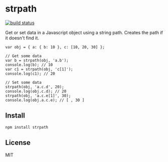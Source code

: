 # strpath

[![build status](https://secure.travis-ci.org/phuu/strpath.png)](http://travis-ci.org/phuu/strpath)

Get or set data in a Javascript object using a string path. Creates the path if it doesn't find it.

```javscript
var obj = { a: { b: 10 }, c: [10, 20, 30] };

// Get some data
var b = strpath(obj, 'a.b');
console.log(b); // 10
var c1 = strpath(obj, 'c[1]');
console.log(c1); // 20

// Set some data
strpath(obj, 'a.c.d', 20);
console.log(obj.c.d); // 20
strpath(obj, 'a.c.e[1]', 30);
console.log(obj.a.c.e); // [ , 30 ]
```

## Install

```shell
npm install strpath
```

## License

MIT